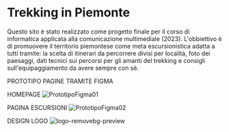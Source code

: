 # Trekking in Piemonte
Questo sito è stato realizzato come progetto finale per il corso di informatica applicata alla comunicazione multimediale (2023). 
L'obbiettivo è di promuovere il territorio piemontese come meta escursionistica adatta a tutti tramite: la scelta di itinerari da percorrere divisi per località, foto dei paesaggi, dati tecnici sui percorsi per gli amanti del trekking e consigli sull'equipaggiamento da avere sempre con sè. 

PROTOTIPO PAGINE TRAMITE FIGMA

HOMEPAGE
![PrototipoFigma01](https://github.com/alessiaespositomar/Trekking_in_Piemonte/assets/128999656/e75df658-3e08-4691-bc49-fd43b086f12a)

PAGINA ESCURSIONI
![PrototipoFigma02](https://github.com/alessiaespositomar/Trekking_in_Piemonte/assets/128999656/daa2c765-4113-4c2e-a69c-d1ea95d5d648)

DESIGN LOGO
![logo-removebg-preview](https://github.com/alessiaespositomar/Trekking_in_Piemonte/assets/128999656/9202aa1c-561f-4333-8c0e-09c57b78a5e3)
